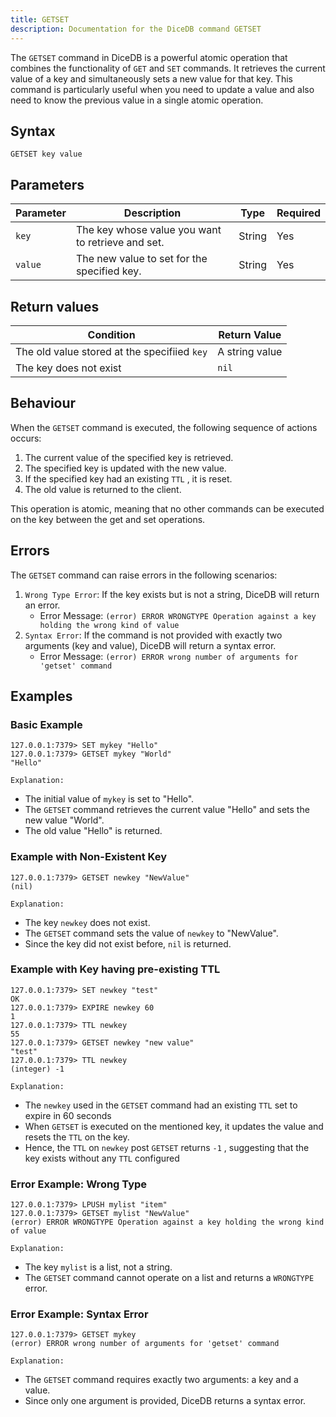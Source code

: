 ```yaml
---
title: GETSET
description: Documentation for the DiceDB command GETSET
---
```


The `GETSET` command in DiceDB is a powerful atomic operation that combines the functionality of `GET` and `SET` commands. It retrieves the current value of a key and simultaneously sets a new value for that key. This command is particularly useful when you need to update a value and also need to know the previous value in a single atomic operation.

## Syntax

```
GETSET key value
```

## Parameters

| Parameter       | Description                                      | Type    | Required |
|-----------------|--------------------------------------------------|---------|----------|
| `key`           | The key whose value you want to retrieve and set.                   | String  | Yes      |
| `value`           | The new value to set for the specified key.                   | String  | Yes      |



## Return values

| Condition                                      | Return Value                                      |
|------------------------------------------------|---------------------------------------------------|
| The old value stored at the specifiied `key`                         | A string value                                             |
| The key does not exist           |  `nil`                                             |


## Behaviour

When the `GETSET` command is executed, the following sequence of actions occurs:

1. The current value of the specified key is retrieved.
2. The specified key is updated with the new value.
3. If the specified key had an existing `TTL` , it is reset.
4. The old value is returned to the client.

This operation is atomic, meaning that no other commands can be executed on the key between the get and set operations.

## Errors

The `GETSET` command can raise errors in the following scenarios:

1. `Wrong Type Error`: If the key exists but is not a string, DiceDB will return an error.
   - Error Message: `(error) ERROR WRONGTYPE Operation against a key holding the wrong kind of value`
1. `Syntax Error`: If the command is not provided with exactly two arguments (key and value), DiceDB will return a syntax error.
   - Error Message: `(error) ERROR wrong number of arguments for 'getset' command`

## Examples

### Basic Example

```DiceDB
127.0.0.1:7379> SET mykey "Hello"
127.0.0.1:7379> GETSET mykey "World"
"Hello"
```

`Explanation:`

- The initial value of `mykey` is set to "Hello".
- The `GETSET` command retrieves the current value "Hello" and sets the new value "World".
- The old value "Hello" is returned.

### Example with Non-Existent Key

```DiceDB
127.0.0.1:7379> GETSET newkey "NewValue"
(nil)
```

`Explanation:`

- The key `newkey` does not exist.
- The `GETSET` command sets the value of `newkey` to "NewValue".
- Since the key did not exist before, `nil` is returned.


### Example with Key having pre-existing TTL
```DiceDB
127.0.0.1:7379> SET newkey "test"
OK
127.0.0.1:7379> EXPIRE newkey 60
1
127.0.0.1:7379> TTL newkey
55
127.0.0.1:7379> GETSET newkey "new value"
"test"
127.0.0.1:7379> TTL newkey
(integer) -1
```

`Explanation:`

- The `newkey` used in the `GETSET` command had an existing `TTL` set to expire in 60 seconds
- When `GETSET` is executed on the mentioned key, it updates the value and resets the `TTL` on the key.
- Hence, the `TTL` on `newkey` post `GETSET` returns `-1` , suggesting that the key exists without any `TTL` configured


### Error Example: Wrong Type

```DiceDB
127.0.0.1:7379> LPUSH mylist "item"
127.0.0.1:7379> GETSET mylist "NewValue"
(error) ERROR WRONGTYPE Operation against a key holding the wrong kind of value
```

`Explanation:`

- The key `mylist` is a list, not a string.
- The `GETSET` command cannot operate on a list and returns a `WRONGTYPE` error.

### Error Example: Syntax Error

```DiceDB
127.0.0.1:7379> GETSET mykey
(error) ERROR wrong number of arguments for 'getset' command
```

`Explanation:`

- The `GETSET` command requires exactly two arguments: a key and a value.
- Since only one argument is provided, DiceDB returns a syntax error.
